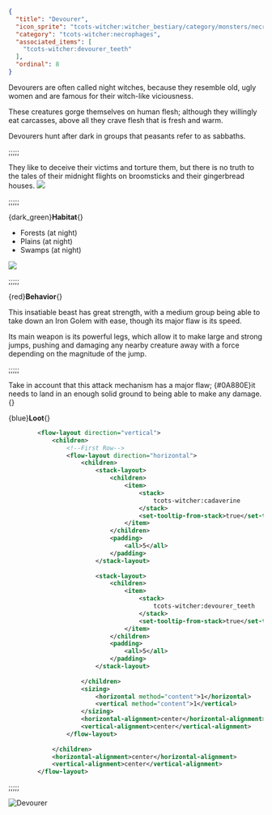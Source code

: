 ```json
{
  "title": "Devourer",
  "icon_sprite": "tcots-witcher:witcher_bestiary/category/monsters/necrophages/devourer",
  "category": "tcots-witcher:necrophages",
  "associated_items": [
    "tcots-witcher:devourer_teeth"
  ],
  "ordinal": 8
}
```

Devourers are often called night witches, because they resemble old, ugly women and are famous for their witch-like viciousness. 

These creatures gorge themselves on human flesh; although they willingly eat carcasses, above all they crave flesh that is fresh and warm.

Devourers hunt after dark in groups that peasants refer to as sabbaths.

;;;;;

They like to deceive their victims and torture them, but there is no truth to the tales of their midnight flights on broomsticks 
and their gingerbread houses.
![](tcots-witcher:textures/gui/sprites/witcher_bestiary/entries/devourer/devourer_main.png,fit)

;;;;;

{dark_green}**Habitat**{}
- Forests (at night)
- Plains (at night)
- Swamps (at night)

![](tcots-witcher:textures/gui/sprites/witcher_bestiary/entries/devourer/devourer_jump.png,fit)

;;;;;

{red}**Behavior**{}

This insatiable beast has great strength, with a medium group being able to take down an Iron Golem with ease, 
though its major flaw is its speed. 


Its main weapon is its powerful legs, which allow it to make large and strong jumps, 
pushing and damaging any nearby creature away with a force depending on the magnitude of the jump.

;;;;;

Take in account that this attack mechanism has a major flaw; {#0A880E}it needs to land in an enough solid ground to being able to make any damage.{}


{blue}**Loot**{}
```xml owo-ui
        <flow-layout direction="vertical">
            <children>
                <!--First Row-->
                <flow-layout direction="horizontal">
                    <children>
                        <stack-layout>
                            <children>
                                <item>
                                    <stack>
                                        tcots-witcher:cadaverine
                                    </stack>
                                    <set-tooltip-from-stack>true</set-tooltip-from-stack>
                                </item>
                            </children>
                            <padding>
                                <all>5</all>
                            </padding>
                        </stack-layout>
                        
                        <stack-layout>
                            <children>
                                <item>
                                    <stack>
                                        tcots-witcher:devourer_teeth
                                    </stack>
                                    <set-tooltip-from-stack>true</set-tooltip-from-stack>
                                </item>
                            </children>
                            <padding>
                                <all>5</all>
                            </padding>
                        </stack-layout>
                                               
                    </children>
                    <sizing>
                        <horizontal method="content">1</horizontal>
                        <vertical method="content">1</vertical>
                    </sizing>
                    <horizontal-alignment>center</horizontal-alignment>
                    <vertical-alignment>center</vertical-alignment>
                </flow-layout>
                
            </children>
            <horizontal-alignment>center</horizontal-alignment>
            <vertical-alignment>center</vertical-alignment>
        </flow-layout>
```

;;;;;




![Devourer](tcots-witcher:textures/gui/sprites/witcher_bestiary/entries/devourer/devourer_full.png,fit)
